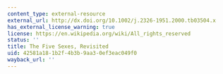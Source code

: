 ```yaml
---
content_type: external-resource
external_url: http://dx.doi.org/10.1002/j.2326-1951.2000.tb03504.x
has_external_license_warning: true
license: https://en.wikipedia.org/wiki/All_rights_reserved
status: ''
title: The Five Sexes, Revisited
uid: 42581a18-1b2f-4b3b-9aa3-0ef3eac049f0
wayback_url: ''
---
```

